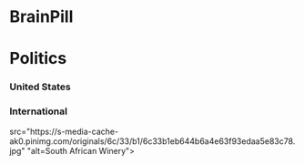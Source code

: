 # BrainPill

<html>
<head>
 <title>Brain Pill</title>

</head>

<h1>Politics</h1>

<h3>United States</h2>

<h3>International</h2>
<img>src="https://s-media-cache-ak0.pinimg.com/originals/6c/33/b1/6c33b1eb644b6a4e63f93edaa5e83c78.jpg" "alt=South African Winery">






</html>
